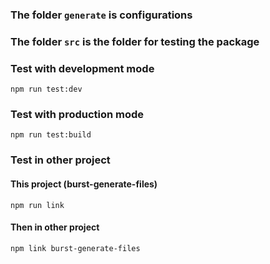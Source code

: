 ### The folder `generate` is configurations

### The folder `src` is the folder for testing the package

### Test with development mode

`npm run test:dev`

### Test with production mode

`npm run test:build`

### Test in other project

#### This project (burst-generate-files)
`npm run link`

#### Then in other project
`npm link burst-generate-files`